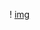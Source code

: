 ! [img](https://github.com/Deangenus/ALPHA-TIERA/blob/1c0aad12feccec1324f1952d9a0391f813f86735/Alpha%20tiera%20logo.png)







  

```



